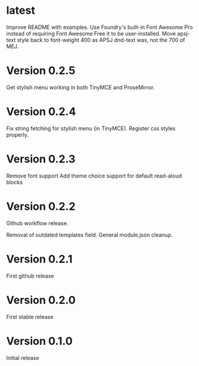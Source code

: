 # latest

Improve README with examples.
Use Foundry's built-in Font Awesome Pro instead of requiring Font Awesome Free it to be user-installed.
Move apsj-text style back to font-weight 400 as APSJ dnd-text was, not the 700 of MEJ.

# Version 0.2.5

Get stylish menu working in both TinyMCE and ProseMirror.

# Version 0.2.4

Fix string fetching for stylish menu (in TinyMCE).
Register css styles properly.

# Version 0.2.3

Remove font support
Add theme choice support for default read-aloud blocks

# Version 0.2.2

Github workflow release.

Removal of outdated templates field. General module.json cleanup.

# Version 0.2.1

First github release

# Version 0.2.0

First stable release

# Version 0.1.0

Initial release


